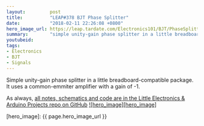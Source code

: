 ```yaml
---
layout:         post
title:          "LEAP#378 BJT Phase Splitter"
date:           "2018-02-11 22:26:08 +0800"
hero_image_url: https://leap.tardate.com/Electronics101/BJT/PhaseSplitter/assets/PhaseSplitter_build.jpg
summary:        "simple unity-gain phase splitter in a little breadboard-compatible package"
youtubeid:
tags:
- Electronics
- BJT
- Signals
---
```


Simple unity-gain phase splitter in a little breadboard-compatible package.
It uses a common-emmiter amplifier with a gain of -1.

As always, [all notes, schematics and code are in the Little Electronics & Arduino Projects repo on GitHub][project]
[![hero_image][hero_image]][project]

[leap]: https://leap.tardate.com
[project]: https://github.com/tardate/LittleArduinoProjects/tree/master/Electronics101/BJT/PhaseSplitter
[hero_image]: {{ page.hero_image_url }}
